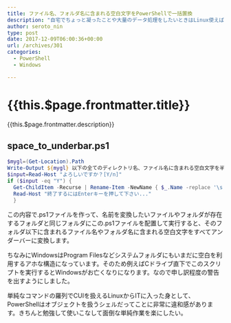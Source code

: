 ```yaml
---
title: ファイル名、フォルダ名に含まれる空白文字をPowerShellで一括置換
description: "自宅でちょっと凝ったことや大量のデータ処理をしたいときはLinux使えばらくちんなんですが、仕事で使う端末はWindowsなのでこちらも勉強しとかないとなぁと思ってちょっとずつやってます。今回はPowerShellでファイル名やフォルダ名に含まれる憎き空白文字を一括で全部アンダーバーに置換します。"
author: seroto_nin
type: post
date: 2017-12-09T06:00:36+00:00
url: /archives/301
categories:
  - PowerShell
  - Windows

---
```

# {{this.$page.frontmatter.title}}

{{this.$page.frontmatter.description}}

<!--more-->

## space\_to\_underbar.ps1

```powershell
$mygl=(Get-Location).Path
Write-Output ${mygl} 以下の全てのディレクトリ名、ファイル名に含まれる空白文字を半角アンダーバーに置換します。
$input=Read-Host "よろしいですか？[Y/n]"
if ($input -eq "Y") {
  Get-ChildItem -Recurse | Rename-Item -NewName { $_.Name -replace '\s','_' }
  Read-Host "終了するにはEnterキーを押して下さい..."
  }
```

この内容で.ps1ファイルを作って、名前を変換したいファイルやフォルダが存在するフォルダと同じフォルダにこの.ps1ファイルを配置して実行すると、そのフォルダ以下に含まれるファイル名やフォルダ名に含まれる空白文字をすべてアンダーバーに変換します。

ちなみにWindowsはProgram Filesなどシステムフォルダにもいまだに空白を利用するアホな構造になっています。そのため例えばCドライブ直下でこのスクリプトを実行するとWindowsがお亡くなりになります。なので申し訳程度の警告を出すようにしました。

単純なコマンドの羅列でCUIを扱えるLinuxからITに入った身として、PowerShellはオブジェクトを扱うシェルだってことに非常に違和感があります。きちんと勉強して使いこなして面倒な単純作業を楽にしたい。
